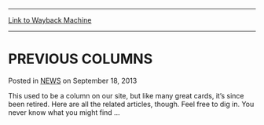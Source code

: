 
---
[Link to Wayback Machine](https://web.archive.org/web/20211019075524/https://magic.wizards.com/en/articles/archive/previous-columns-2013-09-18)

[_metadata_:description]:- "This used to be a column on our site, but like many great cards, it’s since been retired. Here are all the related articles, though. Feel free to dig in. You never know what you might find …"
[_metadata_:generator]:- "Drupal 7 (http://drupal.org)"
[_metadata_:node]:- "46510"
[_metadata_:publish_date]:- "2013-09-18"
[_metadata_:source]:- "div-main-content"
[_metadata_:title]:- "PREVIOUS COLUMNS"
[_metadata_:wayback_capture_timestamp]:- "2021-10-19 07:55:24"
[_metadata_:wayback_raw_url]:- "https://web.archive.org/web/20211019075524id_/https://magic.wizards.com/en/articles/archive/previous-columns-2013-09-18"
[_metadata_:wayback_url]:- "https://magic.wizards.com/en/articles/archive/previous-columns-2013-09-18"
---


PREVIOUS COLUMNS
================



 Posted in [NEWS](/en/articles)
 on September 18, 2013 










This used to be a column on our site, but like many great cards, it’s since been retired. Here are all the related articles, though. Feel free to dig in. You never know what you might find …







